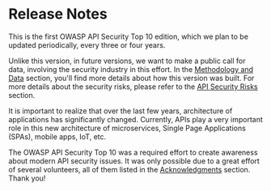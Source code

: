 # Release Notes

This is the first OWASP API Security Top 10 edition, which we plan to be updated
periodically, every three or four years.

Unlike this version, in future versions, we want to make a public call for data,
involving the security industry in this effort. In the [Methodology and Data][1]
section, you'll find more details about how this version was built. For more
details about the security risks, please refer to the [API Security Risks][2]
section.

It is important to realize that over the last few years, architecture of 
applications has significantly changed. Currently, APIs play a very important
role in this new architecture of microservices, Single Page Applications (SPAs),
mobile apps, IoT, etc.

The OWASP API Security Top 10 was a required effort to create awareness about
modern API security issues. It was only possible due to a great effort of
several volunteers, all of them listed in the [Acknowledgments][3] section.
Thank you!

[1]: ./0xd0-about-data.md
[2]: ./0x10-api-security-risks.md
[3]: ./0xd1-acknowledgments.md
